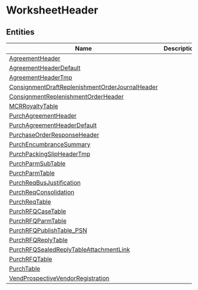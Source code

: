 
# WorksheetHeader


## Entities

|Name|Description|
|---|---|
|[AgreementHeader](AgreementHeader.cdm.json)||
|[AgreementHeaderDefault](AgreementHeaderDefault.cdm.json)||
|[AgreementHeaderTmp](AgreementHeaderTmp.cdm.json)||
|[ConsignmentDraftReplenishmentOrderJournalHeader](ConsignmentDraftReplenishmentOrderJournalHeader.cdm.json)||
|[ConsignmentReplenishmentOrderHeader](ConsignmentReplenishmentOrderHeader.cdm.json)||
|[MCRRoyaltyTable](MCRRoyaltyTable.cdm.json)||
|[PurchAgreementHeader](PurchAgreementHeader.cdm.json)||
|[PurchAgreementHeaderDefault](PurchAgreementHeaderDefault.cdm.json)||
|[PurchaseOrderResponseHeader](PurchaseOrderResponseHeader.cdm.json)||
|[PurchEncumbranceSummary](PurchEncumbranceSummary.cdm.json)||
|[PurchPackingSlipHeaderTmp](PurchPackingSlipHeaderTmp.cdm.json)||
|[PurchParmSubTable](PurchParmSubTable.cdm.json)||
|[PurchParmTable](PurchParmTable.cdm.json)||
|[PurchReqBusJustification](PurchReqBusJustification.cdm.json)||
|[PurchReqConsolidation](PurchReqConsolidation.cdm.json)||
|[PurchReqTable](PurchReqTable.cdm.json)||
|[PurchRFQCaseTable](PurchRFQCaseTable.cdm.json)||
|[PurchRFQParmTable](PurchRFQParmTable.cdm.json)||
|[PurchRFQPublishTable_PSN](PurchRFQPublishTable_PSN.cdm.json)||
|[PurchRFQReplyTable](PurchRFQReplyTable.cdm.json)||
|[PurchRFQSealedReplyTableAttachmentLink](PurchRFQSealedReplyTableAttachmentLink.cdm.json)||
|[PurchRFQTable](PurchRFQTable.cdm.json)||
|[PurchTable](PurchTable.cdm.json)||
|[VendProspectiveVendorRegistration](VendProspectiveVendorRegistration.cdm.json)||
